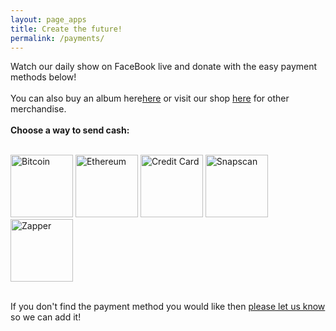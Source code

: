 ```yaml
---
layout: page_apps
title: Create the future!
permalink: /payments/
---
```


<!--<a>We are currently raising funds for a world tour to play our music far and wide, spreading the message of a healthy future for our planet. Why not send us some cash to help us achieve this goal? Your contribution will be wisely spent to create and perform music that inspires people to look inward and take action in their lives to co-create a living future. We accept Bitcoin, Ethereum, All traditional currencies, any other gifts and/or adventures around the world too. We look forward to playing in your town!</a>-->
<a>Watch our daily show on FaceBook live and donate with the easy payment methods below!
<br>
<br>
<a>You can also buy an album here<a href="http://daowiz.bandcamp.com">here</a> or visit our shop <a href="https://www.etsy.com/shop/DaoWiz">here</a> for other merchandise.</a>
<br>
<br>
<strong>Choose a way to send cash:</strong>
<br>
<br>

<a href="../bitcoin"><img src="../assets/img/currencyicons/bit.png" height="100vw" width="100vw" alt="Bitcoin"></a>
<a href="../ethereum"><img src="../assets/img/currencyicons/ether.png" height="100vw" width="100vw" alt="Ethereum"></a>
<a href="../creditcard"><img src="../assets/img/currencyicons/credit-cards-icon.png" height="100vw" width="100vw" alt="Credit Card"></a>
<a href="../snapscan"><img src="../assets/img/currencyicons/snapscan.png" height="100vw" width="100vw" alt="Snapscan"></a>
<a href="../zapper"><img src="../assets/img/currencyicons/zapper.jpg" height="100vw" width="100vw" alt="Zapper"></a>





<br>
If you don't find the payment method you would like then <a href="../contact">please let us know</a> so we can add it!
<br>
<br>
<br>
<br>
